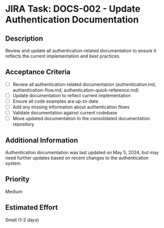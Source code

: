 # JIRA Task: DOCS-002 - Update Authentication Documentation

## Description

Review and update all authentication-related documentation to ensure it reflects the current implementation and best practices.

## Acceptance Criteria

- [ ] Review all authentication-related documentation (authentication.md, authentication-flow.md, authentication-quick-reference.md)
- [ ] Update documentation to reflect current implementation
- [ ] Ensure all code examples are up-to-date
- [ ] Add any missing information about authentication flows
- [ ] Validate documentation against current codebase
- [ ] Move updated documentation to the consolidated documentation repository

## Additional Information

Authentication documentation was last updated on May 5, 2024, but may need further updates based on recent changes to the authentication system.

## Priority

Medium

## Estimated Effort

Small (1-2 days)

